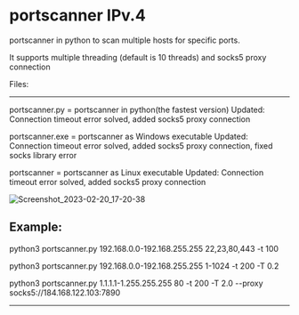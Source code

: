 # portscanner IPv.4
portscanner in python to scan multiple hosts for specific ports.

It supports multiple threading (default is 10 threads) and socks5 proxy connection

Files:

--------------------------------------------------------------------------------

portscanner.py =  portscanner in python(the fastest version)
                  Updated: Connection timeout error solved, added socks5 proxy connection

portscanner.exe = portscanner as Windows executable
                  Updated: Connection timeout error solved, added socks5 proxy connection, fixed socks library error

portscanner =     portscanner as Linux executable
                  Updated: Connection timeout error solved, added socks5 proxy connection

![Screenshot_2023-02-20_17-20-38](https://user-images.githubusercontent.com/121404035/220157785-d7a31c0a-608d-47ba-8fec-a532e69fc696.png)


Example:
--------------------------------------------------------------------------------

python3 portscanner.py 192.168.0.0-192.168.255.255 22,23,80,443 -t 100

python3 portscanner.py 192.168.0.0-192.168.255.255 1-1024 -t 200 -T 0.2

python3 portscanner.py 1.1.1.1-1.255.255.255 80 -t 200 -T 2.0 --proxy socks5://184.168.122.103:7890

--------------------------------------------------------------------------------

